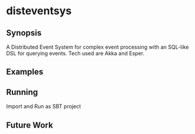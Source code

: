 # disteventsys

## Synopsis
A Distributed Event System for complex event processing with an SQL-like DSL for querying events. Tech used are Akka and Esper.

## Examples


## Running
Import and Run as SBT project

## Future Work
